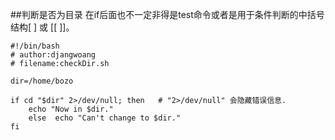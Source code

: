 ##判断是否为目录
在if后面也不一定非得是test命令或者是用于条件判断的中括号结构[ ] 或 [[ ]]。
```
#!/bin/bash
# author:djangwoang
# filename:checkDir.sh

dir=/home/bozo

if cd "$dir" 2>/dev/null; then   # "2>/dev/null" 会隐藏错误信息.
    echo "Now in $dir."
    else  echo "Can't change to $dir."
fi
```